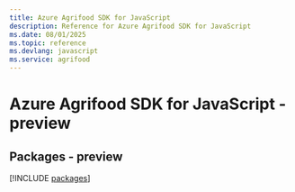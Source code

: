 ```yaml
---
title: Azure Agrifood SDK for JavaScript
description: Reference for Azure Agrifood SDK for JavaScript
ms.date: 08/01/2025
ms.topic: reference
ms.devlang: javascript
ms.service: agrifood
---
```

# Azure Agrifood SDK for JavaScript - preview
## Packages - preview
[!INCLUDE [packages](agrifood-index.md)]